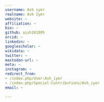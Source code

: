 ```yaml
---
username: Ash iyer
realname: Ash Iyer
website: ~
affiliation: ~
bio: ~
github: aish181095
orcid: ~
linkedin: ~
googlescholar: ~
wikidata: ~
twitter: ~
mastodon-url: ~
meta: ~
instagram: ~
redirect_from:
- /index.php/User:Ash_iyer
- /index.php/Special:Contributions/Ash_iyer
email: ~

---
```

